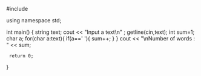 #include <iostream>

using namespace std;

int main()
{
string text;
cout << "Input a text\n" ;
getline(cin,text);
int sum=1;
char a;
for(char a:text){
    if(a==' '){
        sum++;
    }
}
cout << "\nNumber of words : " << sum;

     return 0;
}
